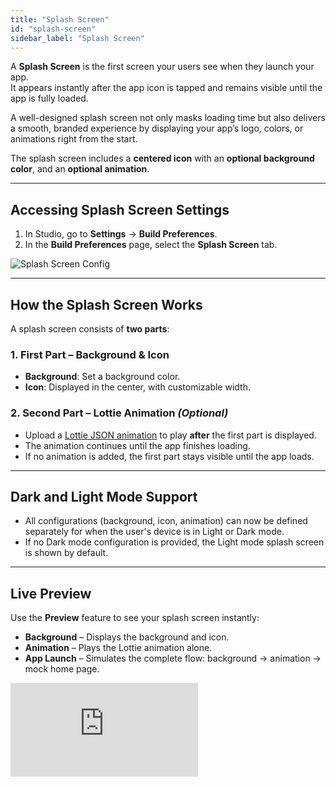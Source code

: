 ```yaml
---
title: "Splash Screen"
id: "splash-screen"
sidebar_label: "Splash Screen"
---
```


A **Splash Screen** is the first screen your users see when they launch your app.  
It appears instantly after the app icon is tapped and remains visible until the app is fully loaded.

A well-designed splash screen not only masks loading time but also delivers a smooth, branded experience by displaying your app’s logo, colors, or animations right from the start.

The splash screen includes a **centered icon** with an **optional background color**, and an **optional animation**.

---

## Accessing Splash Screen Settings

1. In Studio, go to **Settings** → **Build Preferences**.  
2. In the **Build Preferences** page, select the **Splash Screen** tab.

![Splash Screen Config](/learn/assets/release-notes/splash-screen-config-11-11-7.png)

---

## How the Splash Screen Works

A splash screen consists of **two parts**:

### 1. First Part – Background & Icon
- **Background**: Set a background color.
- **Icon**: Displayed in the center, with customizable width.

### 2. Second Part – Lottie Animation *(Optional)*
- Upload a [Lottie JSON animation](https://lottiefiles.com/) to play **after** the first part is displayed.
- The animation continues until the app finishes loading.
- If no animation is added, the first part stays visible until the app loads.

---

## Dark and Light Mode Support
- All configurations (background, icon, animation) can now be defined separately for when the user's device is in Light or Dark mode.
- If no Dark mode configuration is provided, the Light mode splash screen is shown by default.

---

## Live Preview

Use the **Preview** feature to see your splash screen instantly:

- **Background** – Displays the background and icon.
- **Animation** – Plays the Lottie animation alone.
- **App Launch** – Simulates the complete flow: background → animation → mock home page.

<div style={{ position: "relative", paddingBottom: "56.25%" }}>
  <iframe
    style={{
      width: "100%",
      height: "100%",
      position: "absolute",
      left: 0,
      top: 0,
      borderRadius: 10
    }}
    src="https://embed.app.guidde.com/playbooks/f1HCdvk5zz9ts4n1ASDQMQ"
    title="Splash Screen Config Preview"
    frameBorder={0}
    referrerPolicy="unsafe-url"
    allowFullScreen="true"
    allow="clipboard-write"
    sandbox="allow-popups allow-popups-to-escape-sandbox allow-scripts allow-forms allow-same-origin allow-presentation"
  />
</div>